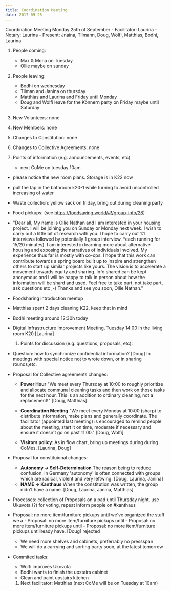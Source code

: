 ```yaml
---
title: Coordination Meeting
date: 2017-09-25
---
```

<!-- Hello facilitator/notary! Thank you for your services. Here is some advice for facilitating coordination meetings:
  - Notify people 10 minutes before the meeting starts. (Watching the clock is not super fun, people will be grateful if you do it for them.)
  - Start at 10:00 sharp, or earlier if everyone is there. (Waiting is time-wasting, be a time-saver!)
  - Go through the ordered points in order, even if nothing has changed. (They are arranged to try and get the most relevant information to most people.)
  - Feel welcome to moderate conversation if off-topic or too detailed. (Are listeners interested? Are speakers satisfied? Can you identify a sub-group?)
  - Try to finish the meeting before 11:00. (There is always more to talk about and it's important for people to know that CoMes don't take forever.)
  - Leave the room once the meeting has ended. (This sends a clear signal to everyone else that they can also leave and get on with their day.)
  - Have fun!
-->

Coordination Meeting Monday 25th of September - Facilitator: Laurina - Notary: Laurina - Present: Jnaina, Tilmann, Doug, Wolfi, Matthias, Bodhi, Laurina

1. People coming: 
    - Max & Mona on Tuesday
    - Ollie maybe on sunday
2. People leaving: 
    - Bodhi on wednesday
    - Tilman and Janina on thursday
    - Matthias and Laurina and Friday until Monday
    - Doug and Wolfi leave for the Könnern party on Friday maybe until Saturday 
3. New Volunteers: none
4. New Members: none
5. Changes to Constitution: none
6. Changes to Collective Agreements: none
7. Points of information (e.g. announcements, events, etc)
    
    - next CoMe on tuesday 10am

- please notice the new room plans. Storage is in K22 now
- pull the tap in the bathroom k20-1 while turning to avoid uncontrolled increasing of water
- Waste collection: yellow sack on friday, bring out during cleaning party
- Food pickups: (see https://foodsaving.world/#!/group-info/28)
- "Dear all, My name is Ollie Nathan and I am interested in your housing project. I will be joining you on Sunday or Monday next week. I wish to carry out a little bit of research with you. I hope to carry out 1:1 interviews followed by potentially 1 group interview. *each running for 15/20 minutes). I am interested in learning more about alternative housing and exposing the narratives of individuals involved. My experience thus far is mostly with co-ops. I hope that this work can contribute towards a spring board built up to inspire and strengthen others to start up similar projects like yours. The vision is to accelerate a movement towards equity and sharing. Info shared can be kept anonymous and I will be happy to talk in person about how the information will be shard and used. Feel free to take part, not take part, ask questions etc ;-) Thanks and see you soon, Ollie Nathan."
- Foodsharing introduction meetup
- Matthias spent 2 days cleaning K22, keep that in mind
- Bodhi meeting around 12:30h today
- Digital Infrastructure Improvement Meeting, Tuesday 14:00 in the living room K20 [Laurina] 
    1. Points for discussion (e.g. questions, proposals, etc): 
- Question: how to synchronize confidential information? [Doug] In meetings with special notice not to wrote down, or in sharing rounds,etc.
- Proposal for Collective agreements changes:
    
    - **Power Hour** "We meet every Thursday at 10:00 to roughly prioritize and allocate communal cleaning tasks and then work on those tasks for the next hour. This is an addition to ordinary cleaning, not a replacement!" [Doug, Matthias]
    - **Coordination Meeting** "We meet every Monday at 10:00 (sharp) to distribute information, make plans and generally coordinate. The facilitator (appointed last meeting) is encouraged to remind people about the meeting, start it on time, moderate if necessary and ensure it doesn't go on past 11:00." [Doug, Wolfi]
    
    - **Visitors policy**: As in flow chart, bring up meetings during during CoMes. [Laurina, Doug]

- Proposal for constituional changes:
    
    - **Autonomy -> Self-Determination** The reason being to reduce confusion. In Germany 'autonomy' is often connected with groups which are radical, violent and very leftwing. [Doug, Laurina, Janina]
    - **NAME -> Kanthaus** When the constitution was written, the group didn't have a name. [Doug, Laurina, Janina, Matthias]
- Processes: collection of Proposals on a pad until Thursday night, use Ukuvota (?) for voting, repeat inform people on #kanthaus 
- Proposal: no more item/furniture pickups until we've organized the stuff we a - Proposal: no more item/furniture pickups until - Proposal: no more item/furniture pickups until - Proposal: no more item/furniture pickups untillready have. [Doug] rejected 
    - We need more shelves and cabinets, preferrably no pressspan
    - We will do a carrying and sorting party soon, at the latest tomorrow
- Commited tasks: 
    - Wolfi improves Ukovota
    - Bodhi wants to finish the upstairs cabinet
    - Clean and paint upstairs kitchen
    1. Next facilitator: Matthias (next CoMe will be on Tuesday at 10am)